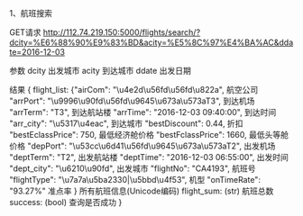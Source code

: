 
1、航班搜索

GET请求
http://112.74.219.150:5000/flights/search/?dcity=%E6%88%90%E9%83%BD&acity=%E5%8C%97%E4%BA%AC&ddate=2016-12-03

参数
dcity 出发城市
acity 到达城市
ddate 出发日期

结果
{
	flight_list: {"airCom": "\u4e2d\u56fd\u56fd\u822a", 航空公司
			      "arrPort": "\u9996\u90fd\u56fd\u9645\u673a\u573aT3", 到达机场
			      "arrTerm": "T3", 到达航站楼
			      "arrTime": "2016-12-03 09:40:00", 到达时间
			      "arr_city": "\u5317\u4eac", 到达城市
			      "bestDiscount": 0.44, 折扣
			      "bestEclassPrice": 750, 最低经济舱价格
			      "bestFclassPrice": 1660, 最低头等舱价格
			      "depPort": "\u53cc\u6d41\u56fd\u9645\u673a\u573aT2", 出发机场
			      "deptTerm": "T2", 出发航站楼
			      "deptTime": "2016-12-03 06:55:00", 出发时间
			      "dept_city": "\u6210\u90fd", 出发城市
			      "flightNo": "CA4193", 航班号
			      "flightType": "\u7a7a\u5ba2330|\u5bbd\u4f53", 机型
			      "onTimeRate": "93.27%" 准点率
					} 所有航班信息(Unicode编码)
	flight_sum: (str) 航班总数
	success: (bool) 查询是否成功
}
